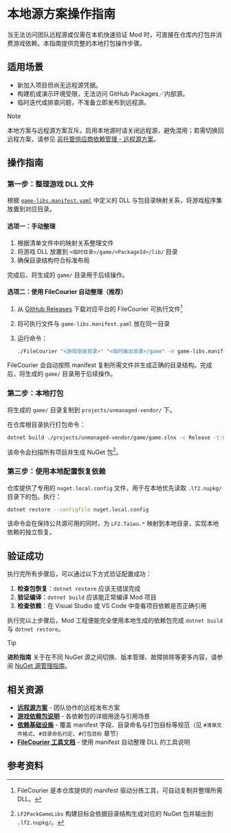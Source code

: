 # 本地源方案操作指南

当无法访问团队远程源或仅需在本机快速验证 Mod 时，可直接在仓库内打包并消费游戏依赖。本指南提供完整的本地打包操作步骤。

## 适用场景

- 新加入项目但尚无远程源凭据。
- 构建机或演示环境受限，无法访问 GitHub Packages／内部源。
- 临时迭代或排查问题，不准备立即发布到远程源。

> [!NOTE]
> 本地方案与远程源方案互斥。启用本地源时请关闭远程源，避免混用；若需切换回远程方案，请参见 [非托管供应商依赖管理 - 远程源方案](../../projects/unmanaged-vendor/README.md#方案一远程源方案推荐)。

## 操作指南

### 第一步：整理游戏 DLL 文件

根据 [`game-libs.manifest.yaml`](../../projects/unmanaged-vendor/game/game-libs.manifest.yaml) 中定义的 DLL 与包目录映射关系，将游戏程序集放置到对应目录。

#### 选项一：手动整理

1. 根据清单文件中的映射关系整理文件
2. 将游戏 DLL 放置到 `<临时目录>/game/<PackageId>/lib/` 目录
3. 确保目录结构符合标准布局

完成后，将生成的 `game/` 目录用于后续操作。

#### 选项二：使用 FileCourier 自动整理（推荐）

1. 从 [GitHub Releases](https://github.com/iplaylf2/lf2-taiwu-mods/releases) 下载对应平台的 FileCourier 可执行文件[^1]
2. 将可执行文件与 `game-libs.manifest.yaml` 放在同一目录
3. 运行命令：

   ```bash
   ./FileCourier "<游戏安装目录>" "<临时输出目录>/game" -m game-libs.manifest.yaml
   ```

FileCourier 会自动按照 manifest 复制所需文件并生成正确的目录结构。完成后，将生成的 `game/` 目录用于后续操作。

### 第二步：本地打包

将生成的 `game/` 目录复制到 `projects/unmanaged-vendor/` 下。

在仓库根目录执行打包命令：

```bash
dotnet build ./projects/unmanaged-vendor/game/game.slnx -c Release -t:LF2PackGameLibs
```

该命令会扫描所有项目并生成 NuGet 包[^2]。

### 第三步：使用本地配置恢复依赖

仓库提供了专用的 `nuget.local.config` 文件，用于在本地优先读取 `.lf2.nupkg/` 目录下的包。执行：

```bash
dotnet restore --configfile nuget.local.config
```

该命令会在保持公共源可用的同时，为 `LF2.Taiwu.*` 映射到本地目录，实现本地依赖的独立恢复。

## 验证成功

执行完所有步骤后，可以通过以下方式验证配置成功：

1. **检查包恢复**：`dotnet restore` 应该无错误完成
2. **验证编译**：`dotnet build` 应该能正常编译 Mod 项目
3. **检查依赖**：在 Visual Studio 或 VS Code 中查看项目依赖是否正确引用

执行完以上步骤后，Mod 工程便能完全使用本地生成的依赖包完成 `dotnet build` 与 `dotnet restore`。

> [!TIP]
> **进阶指南**
> 关于在不同 NuGet 源之间切换、版本管理、故障排除等更多内容，请参阅 [NuGet 源管理指南](./nuget-source-management.md)。

## 相关资源

- **[远程源方案](../../projects/unmanaged-vendor/README.md#方案一远程源方案推荐)** - 团队协作的远程发布方案
- **[游戏依赖包说明](../reference/game-dependencies.md)** - 各依赖包的详细用途与引用场景
- **[依赖基础设施](../reference/dependency-infrastructure.md)** - 覆盖 manifest 字段、目录命名与打包目标等规范（见 `#清单文件格式`、`#目录命名约定`、`#打包目标` 章节）
- **[FileCourier 工具文档](../../projects/unmanaged-vendor/tools/FileCourier/README.md)** - 使用 manifest 自动整理 DLL 的工具说明

## 参考资料

[^1]: FileCourier 是本仓库提供的 manifest 驱动分拣工具，可自动复制并整理所需 DLL。
[^2]: `LF2PackGameLibs` 构建目标会依据目录结构生成对应的 NuGet 包并输出到 `.lf2.nupkg/`。
